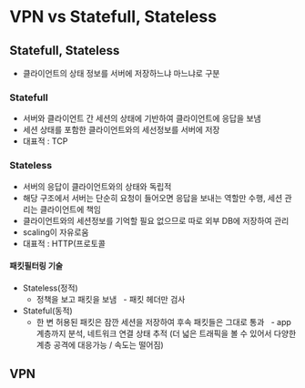 # VPN vs Statefull, Stateless 

## Statefull, Stateless
- 클라이언트의 상태 정보를 서버에 저장하느냐 마느냐로 구분 

### Statefull
- 서버와 클라이언트 간 세션의 상태에 기반하여 클라이언트에 응답을 보냄
- 세션 상태를 포함한 클라이언트와의 세선정보를 서버에 저장
- 대표적 : TCP 

### Stateless
- 서버의 응답이 클라이언트와의 상태와 독립적
- 해당 구조에서 서버는 단순히 요청이 들어오면 응답을 보내는 역할만 수행, 세션 관리는 클라이언트에 책임
- 클라이언트와의 세션정보를 기억할 필요 없으므로 따로 외부 DB에 저장하여 관리
- scaling이 자유로움
- 대표적 : HTTP(프로토콜

#### 패킷필터링 기술
- Stateless(정적)
  - 정책을 보고 패킷을 보냄
  - 패킷 헤더만 검사
- Stateful(동적) 
  - 한 변 허용된 패킷은 잠깐 세션을 저장하여 후속 패킷들은 그대로 통과
  - app 계층까지 분석, 네트워크 연결 상태 추적 (더 넓은 트래픽을 볼 수 있어서 다양한 계층 공격에 대응가능 / 속도는 떨어짐) 

## VPN
